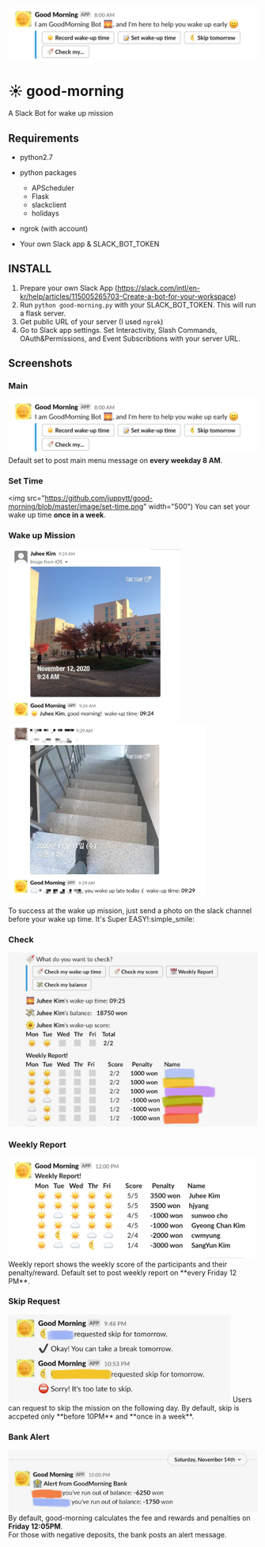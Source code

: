 ![HEADER](https://github.com/juppytt/good-morning/blob/master/image/main.png)

# :sunny: good-morning 
A Slack Bot for wake up mission


## Requirements
* python2.7
* python packages
    * APScheduler
    * Flask
    * slackclient
    * holidays

* ngrok (with account)
* Your own Slack app & SLACK_BOT_TOKEN

## INSTALL
1. Prepare your own Slack App (https://slack.com/intl/en-kr/help/articles/115005265703-Create-a-bot-for-your-workspace)
2. Run `python good-morning.py` with your SLACK_BOT_TOKEN. This will run a flask server.
3. Get public URL of your server (I used `ngrok`) 
4. Go to Slack app settings. Set Interactivity, Slash Commands, OAuth&Permissions, and Event Subscribtions with your server URL.


## Screenshots
### Main
![Main](https://github.com/juppytt/good-morning/blob/master/image/main.png) 
Default set to post main menu message on **every weekday 8 AM**.

### Set Time
<img src="https://github.com/juppytt/good-morning/blob/master/image/set-time.png" width="500") 
You can set your wake up time **once in a week**.

### Wake up Mission
<p float="center">
    <img src="https://github.com/juppytt/good-morning/blob/master/image/record-success.png" width="350">
    <img src="https://github.com/juppytt/good-morning/blob/master/image/record-fail.jpeg" width="400">  
</p>
To success at the wake up mission, just send a photo on the slack channel before your wake up time. It's Super EASY!:simple_smile:  

### Check

<img src="https://github.com/juppytt/good-morning/blob/master/image/check-all.jpeg" width="600"> 


### Weekly Report
<img src="https://github.com/juppytt/good-morning/blob/master/image/weekly-report.png" width="500">  
Weekly report shows the weekly score of the participants and their penalty/reward.  
Default set to post weekly report on **every Friday 12 PM**. 

### Skip Request
<img src="https://github.com/juppytt/good-morning/blob/master/image/request-skip.jpeg" width="450">
Users can request to skip the mission on the following day.  
By default, skip is accpeted only **before 10PM** and **once in a week**.  

### Bank Alert
![Bank Alert](https://github.com/juppytt/good-morning/blob/master/image/bank-alert.jpeg )
By default, good-morning calculates the fee and rewards and penalties on **Friday 12:05PM**.  
For those with negative deposits, the bank posts an alert message. 
